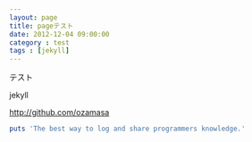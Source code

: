 ```yaml
---
layout: page
title: pageテスト
date: 2012-12-04 09:00:00
category : test
tags : [jekyll]
---
```


テスト

jekyll

<http://github.com/ozamasa>

```ruby:qiita.rb
puts 'The best way to log and share programmers knowledge.'
```

